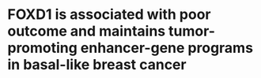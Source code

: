 # FOXD1 is associated with poor outcome and maintains tumor-promoting enhancer-gene programs in basal-like breast cancer
